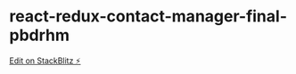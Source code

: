 # react-redux-contact-manager-final-pbdrhm

[Edit on StackBlitz ⚡️](https://stackblitz.com/edit/react-redux-contact-manager-final-pbdrhm)